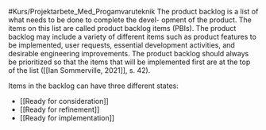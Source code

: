 #Kurs/Projektarbete_Med_Progamvaruteknik 
The product backlog is a list of what needs to be done to complete the devel-
opment of the product. The items on this list are called product backlog items
(PBIs). The product backlog may include a variety of different items such
as product features to be implemented, user requests, essential development
activities, and desirable engineering improvements. The product backlog
should always be prioritized so that the items that will be implemented first
are at the top of the list ([[Ian Sommerville, 2021]], s. 42).

Items in the backlog can have three different states:
- [[Ready for consideration]]
- [[Ready for refinement]]
- [[Ready for implementation]]

